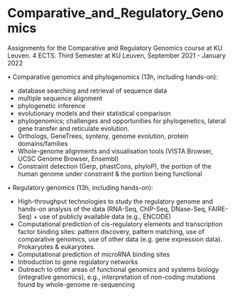 #     Comparative_and_Regulatory_Genomics

Assignments for the Comparative and Regulatory Genomics course at KU Leuven. 4 ECTS. 
Third Semester at KU Leuven, September 2021 - January 2022

• Comparative genomics and phylogenomics (13h, including hands-on):
  - database searching and retrieval of sequence data
  - multiple sequence alignment
  - phylogenetic inference
  - evolutionary models and their statistical comparison
  - phylogenomics; challenges and opportunities for phylogenetics, lateral gene transfer and reticulate evolution.
  - Orthologs, GeneTrees, synteny, genome evolution, protein domains/families
  - Whole-genome alignments and visualisation tools (VISTA Browser, UCSC Genome Browser, Ensembl)
  - Constraint detection (Gerp, phastCons, phyloP), the portion of the human genome under constraint & the portion being functional

• Regulatory genomics (13h, including hands-on):
  - High-throughput technologies to study the regulatory genome and hands-on analysis of the data (RNA-Seq, ChIP-Seq, DNase-Seq, FAIRE-Seq) + use of publicly available data (e.g., ENCODE)
  - Computational prediction of cis-regulatory elements and transcription factor binding sites: pattern discovery, pattern matching, use of comparative genomics, use of other data (e.g. gene expression data). Prokaryotes & eukaryotes.
  - Computational prediction of microRNA binding sites
  - Introduction to gene regulatory networks
  - Outreach to other areas of functional genomics and systems biology (integrative genomics), e.g., interpretation of non-coding mutations found by whole-genome re-sequencing
